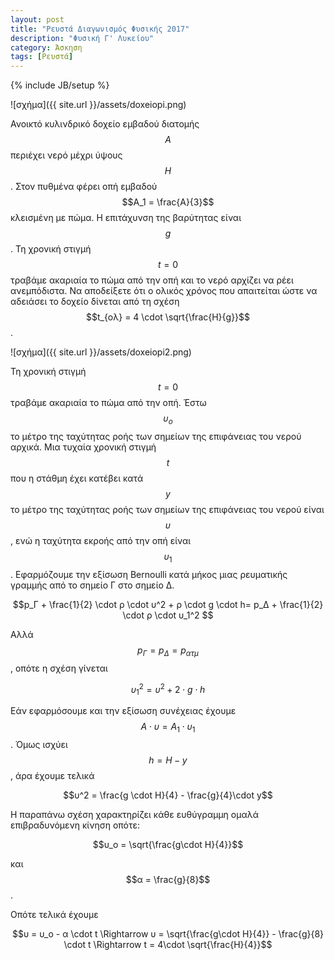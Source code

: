 ```yaml
---
layout: post
title: "Ρευστά Διαγωνισμός Φυσικής 2017"
description: "Φυσική Γ' Λυκείου"
category: Άσκηση
tags: [Ρευστά]
---
```

{% include JB/setup %}

![σχήμα]({{ site.url }}/assets/doxeiopi.png) 


Ανοικτό κυλινδρικό δοχείο εμβαδού διατομής $$Α$$ περιέχει νερό μέχρι ύψους $$Η$$. Στον πυθμένα φέρει οπή εμβαδού $$A_1 = \frac{A}{3}$$ κλεισμένη με πώμα. Η επιτάχυνση της βαρύτητας είναι $$g$$. Τη χρονική στιγμή $$t=0$$ τραβάμε ακαριαία το πώμα από την οπή και το νερό αρχίζει να ρέει ανεμπόδιστα. Να αποδείξετε ότι ο ολικός χρόνος που απαιτείται ώστε να αδειάσει το δοχείο δίνεται από τη σχέση $$t_{ολ} = 4 \cdot \sqrt{\frac{H}{g}}$$.

![σχήμα]({{ site.url }}/assets/doxeiopi2.png) 

 
Τη χρονική στιγμή $$t = 0$$ τραβάμε ακαριαία το πώμα από την οπή. Έστω $$υ_ο$$ το μέτρο της ταχύτητας ροής των σημείων της επιφάνειας του νερού αρχικά. Μια τυχαία χρονική στιγμή $$t$$ που η στάθμη έχει κατέβει κατά $$y$$ το μέτρο της ταχύτητας ροής των σημείων της επιφάνειας του νερού είναι $$υ$$, ενώ η ταχύτητα εκροής από την οπή είναι $$υ_1$$. Εφαρμόζουμε την εξίσωση Bernoulli κατά μήκος μιας ρευματικής γραμμής από το σημείο Γ στο σημείο Δ. 

$$p_Γ + \frac{1}{2} \cdot ρ \cdot υ^2 + ρ \cdot g \cdot h= p_Δ + \frac{1}{2} \cdot ρ \cdot υ_1^2 $$

Αλλά $$p_Γ = p_Δ = p_{ατμ}$$, οπότε η σχέση γίνεται

$$υ_1^2 = υ^2 +2 \cdot g \cdot h$$

Εάν εφαρμόσουμε και την εξίσωση συνέχειας έχουμε $$Α \cdot υ = A_1 \cdot υ_1$$. Όμως ισχύει $$h = H -y$$, άρα έχουμε τελικά

$$υ^2 = \frac{g \cdot H}{4} - \frac{g}{4}\cdot y$$

Η παραπάνω σχέση χαρακτηρίζει κάθε ευθύγραμμη ομαλά επιβραδυνόμενη κίνηση οπότε:

$$υ_ο = \sqrt{\frac{g\cdot H}{4}}$$

και $$α = \frac{g}{8}$$.

Οπότε τελικά έχουμε

$$υ = υ_ο - α \cdot t \Rightarrow υ = \sqrt{\frac{g\cdot H}{4}} - \frac{g}{8} \cdot t \Rightarrow t = 4\cdot \sqrt{\frac{H}{4}}$$

